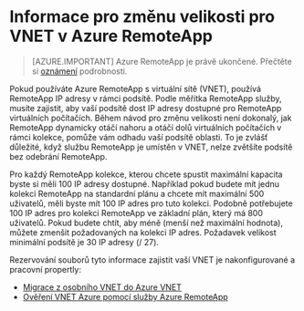 
<properties
    pageTitle="Změna velikosti informace pro VNET v Azure RemoteApp | Microsoft Azure"
    description="Další informace o požadavcích na IP adresu Azure RemoteApp s VNET"
    services="remoteapp"
    documentationCenter=""
    authors="lizap"
    manager="mbaldwin" />

<tags
    ms.service="remoteapp"
    ms.workload="compute"
    ms.tgt_pltfrm="na"
    ms.devlang="na"
    ms.topic="article"
    ms.date="08/15/2016"
    ms.author="elizapo" />



# <a name="sizing-information-for-a-vnet-in-azure-remoteapp"></a>Informace pro změnu velikosti pro VNET v Azure RemoteApp

> [AZURE.IMPORTANT]
> Azure RemoteApp je právě ukončené. Přečtěte si [oznámení](https://go.microsoft.com/fwlink/?linkid=821148) podrobnosti.

Pokud používáte Azure RemoteApp s virtuální sítě (VNET), používá RemoteApp IP adresy v rámci podsítě. Podle měřítka RemoteApp služby, musíte zajistit, aby vaší podsítě dost IP adresy dostupné pro RemoteApp virtuálních počítačích. Během návod pro změnu velikosti není dokonalý, jak RemoteApp dynamicky otáčí nahoru a otáčí dolů virtuálních počítačích v rámci kolekce, pomůže vám odhadu vaší podsítě oblasti. To je zvlášť důležité, když službu RemoteApp je umístěn v VNET, nelze zvětšíte podsítě bez odebrání RemoteApp.

Pro každý RemoteApp kolekce, kterou chcete spustit maximální kapacita byste si měli 100 IP adresy dostupné. Například pokud budete mít jednu kolekci RemoteApp na standardní plánu a chcete mít maximální 500 uživatelů, měli byste mít 100 IP adres pro tuto kolekci. Podobně potřebujete 100 IP adres pro kolekci RemoteApp ve základní plán, který má 800 uživatelů. Pokud budete chtít, aby méně (menší než maximální hodnota), můžete zmenšit požadovaných na kolekci IP adres. Požadavek velikost minimální podsítě je 30 IP adresy (/ 27).

Rezervování souborů tyto informace zajistit vaší VNET je nakonfigurované a pracovní propertly:

- [Migrace z osobního VNET do Azure VNET](remoteapp-migratevnet.md)
- [Ověření VNET Azure pomocí služby Azure RemoteApp](remoteapp-vnet.md)
